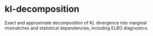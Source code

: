 # kl-decomposition
Exact and approximate decomposition of KL divergence into marginal mismatches and statistical dependencies, including ELBO diagnostics.
